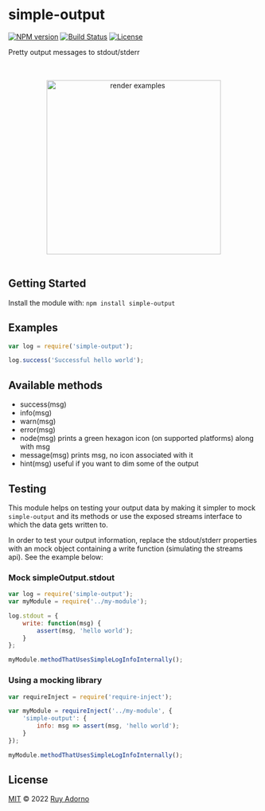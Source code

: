 # simple-output

[![NPM version](https://badge.fury.io/js/simple-output.svg)](https://npmjs.org/package/simple-output)
[![Build Status](https://travis-ci.org/ruyadorno/simple-output.svg?branch=master)](https://travis-ci.org/ruyadorno/simple-output)
[![License](http://img.shields.io/badge/license-MIT-blue.svg?style=flat)](https://raw.githubusercontent.com/ruyadorno/simple-output/master/LICENSE)

Pretty output messages to stdout/stderr

<div align="center">
	<br>
	<br>
	<img alt="render examples" width="350" src="https://user-images.githubusercontent.com/220900/150694210-7284e3fe-e713-42a4-98b9-f6d42dad9ac1.png">
	<br>
	<br>
</div>

## Getting Started
Install the module with: `npm install simple-output`

## Examples

```javascript
var log = require('simple-output');

log.success('Successful hello world');
```

## Available methods

- success(msg)
- info(msg)
- warn(msg)
- error(msg)
- node(msg) prints a green hexagon icon (on supported platforms) along with msg
- message(msg) prints msg, no icon associated with it
- hint(msg) useful if you want to dim some of the output

## Testing

This module helps on testing your output data by making it simpler to mock `simple-output` and its methods or use the exposed streams interface to which the data gets written to.

In order to test your output information, replace the stdout/stderr properties with an mock object containing a write function (simulating the streams api). See the example below:

### Mock simpleOutput.stdout

```javascript
var log = require('simple-output');
var myModule = require('../my-module');

log.stdout = {
    write: function(msg) {
        assert(msg, 'hello world');
    }
};

myModule.methodThatUsesSimpleLogInfoInternally();
```

### Using a mocking library

```javascript
var requireInject = require('require-inject');

var myModule = requireInject('../my-module', {
    'simple-output': {
        info: msg => assert(msg, 'hello world');
    }
});

myModule.methodThatUsesSimpleLogInfoInternally();
```

## License

[MIT](LICENSE) © 2022 [Ruy Adorno](http://ruyadorno.com)

